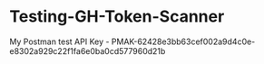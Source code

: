 # Testing-GH-Token-Scanner

My Postman test API Key - PMAK-62428e3bb63cef002a9d4c0e-e8302a929c22f1fa6e0ba0cd577960d21b
